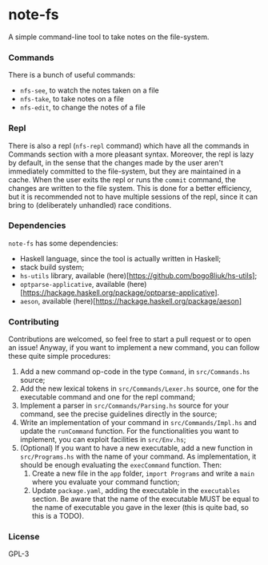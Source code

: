 # note-fs
A simple command-line tool to take notes on the file-system.

### Commands
There is a bunch of useful commands:
- `nfs-see`, to watch the notes taken on a file
- `nfs-take`, to take notes on a file
- `nfs-edit`, to change the notes of a file

### Repl
There is also a repl (`nfs-repl` command) which have all the commands in Commands section with a more pleasant syntax.
Moreover, the repl is lazy by default, in the sense that the changes made by the user aren't immediately committed to the
file-system, but they are maintained in a cache. When the user exits the repl or runs the `commit` command, the changes
are written to the file system. This is done for a better efficiency, but it is recommended not to have multiple sessions
of the repl, since it can bring to (deliberately unhandled) race conditions.

### Dependencies
`note-fs` has some dependencies:
- Haskell language, since the tool is actually written in Haskell;
- stack build system;
- `hs-utils` library, available (here)[https://github.com/bogo8liuk/hs-utils];
- `optparse-applicative`, available (here)[https://hackage.haskell.org/package/optparse-applicative].
- `aeson`, available (here)[https://hackage.haskell.org/package/aeson]

### Contributing
Contributions are welcomed, so feel free to start a pull request or to open an issue! Anyway, if you want to implement
a new command, you can follow these quite simple procedures:
1. Add a new command op-code in the type `Command`, in `src/Commands.hs` source;
2. Add the new lexical tokens in `src/Commands/Lexer.hs` source, one for the executable command and one for the repl
command;
3. Implement a parser in `src/Commands/Parsing.hs` source for your command, see the precise guidelines directly in the
source;
4. Write an implementation of your command in `src/Commands/Impl.hs` and update the `runCommand` function. For the
functionalities you want to implement, you can exploit facilities in `src/Env.hs`;
5. (Optional) If you want to have a new executable, add a new function in `src/Programs.hs` with the name of your
command. As implementation, it should be enough evaluating the `execCommand` function. Then:
    1. Create a new file in the `app` folder, `import Programs` and write a `main` where you evaluate your command
    function;
    2. Update `package.yaml`, adding the executable in the `executables` section. Be aware that the name of the
    executable MUST be equal to the name of executable you gave in the lexer (this is quite bad, so this is a TODO).

### License
GPL-3